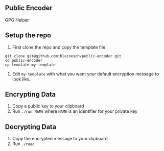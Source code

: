 ## Public Encoder

GPG Helper

## Setup the repo

1. First clone the repo and copy the template file.

```
git clone git@github.com:blainesch/public-encoder.git
cd public-encoder
cp template my-template
```

1. Edit `my-template` with what you want your default encryption message to look
   like.

## Encrypting Data

1. Copy a public key to your clipboard
1. Run `./run NAME` where `NAME` is an identifier for your private key

## Decrypting Data

1. Copy the encrypted message to your clipboard
1. Run `./read`
